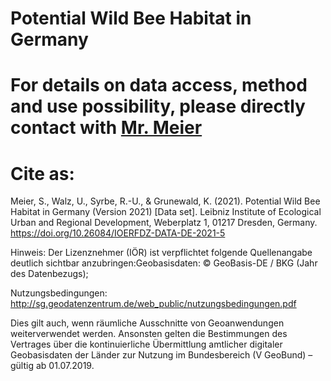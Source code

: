 # Potential Wild Bee Habitat in Germany

# For details on data access, method and use possibility, please directly contact with [Mr. Meier](https://www.ioer.de/institut/beschaeftigte/meier)

# Cite as:
Meier, S., Walz, U., Syrbe, R.-U., & Grunewald, K. (2021). Potential Wild Bee Habitat in Germany (Version 2021) [Data set]. Leibniz Institute of Ecological Urban and Regional Development, Weberplatz 1, 01217 Dresden, Germany. https://doi.org/10.26084/IOERFDZ-DATA-DE-2021-5


Hinweis: Der Lizenznehmer (IÖR) ist verpflichtet folgende Quellenangabe deutlich sichtbar anzubringen:Geobasisdaten: © GeoBasis-DE / BKG (Jahr des Datenbezugs);  

Nutzungsbedingungen: http://sg.geodatenzentrum.de/web_public/nutzungsbedingungen.pdf  

Dies gilt auch, wenn räumliche Ausschnitte von Geoanwendungen weiterverwendet werden.   Ansonsten gelten die Bestimmungen des Vertrages über die kontinuierliche Übermittlung amtlicher 
digitaler Geobasisdaten der Länder zur Nutzung im Bundesbereich (V GeoBund) – gültig ab 01.07.2019. 